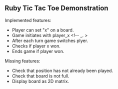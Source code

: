 ## Ruby Tic Tac Toe Demonstration

Implemented features:

* Player can set "x" on a board.
* Game initiates with player_x <!-- _. >
* After each turn game switches plyer.
* Checks if player x won.
* Ends game if player won.

Missing features:

* Check that position has not already been played.
* Check that board is not full.
* Display board as 2D matrix.


